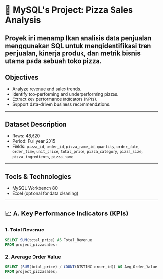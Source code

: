 # 🍕 MySQL's Project: Pizza Sales Analysis

Proyek ini menampilkan analisis data penjualan menggunakan SQL untuk mengidentifikasi tren penjualan, kinerja produk, dan metrik bisnis utama pada sebuah toko pizza.
---

## Objectives

- Analyze revenue and sales trends.
- Identify top-performing and underperforming pizzas.
- Extract key performance indicators (KPIs).
- Support data-driven business recommendations.

---

## Dataset Description

- Rows: 48,620
- Period: Full year 2015
- Fields: `pizza_id`, `order_id`, `pizza_name_id`, `quantity`, `order_date`, `order_time`, `unit_price`, `total_price`, `pizza_category`, `pizza_size`, `pizza_ingredients`, `pizza_name`

---

## Tools & Technologies

- MySQL Workbench 80
- Excel (optional for data cleaning)

---

## 📈 A. Key Performance Indicators (KPIs)

### 1. Total Revenue

```sql
SELECT SUM(total_price) AS Total_Revenue
FROM project_pizzasales;
```

### 2. Average Order Value
```sql 
SELECT (SUM(total_price) / COUNT(DISTINC order_id)) AS Avg_Order_Value
FROM project_pizzasales;
